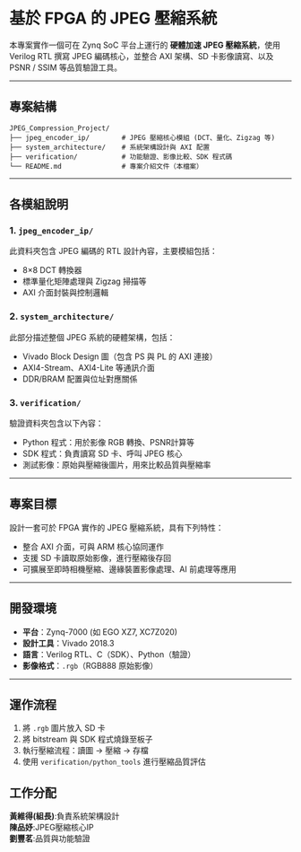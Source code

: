 

# 基於 FPGA 的 JPEG 壓縮系統

本專案實作一個可在 Zynq SoC 平台上運行的 **硬體加速 JPEG 壓縮系統**，使用 Verilog RTL 撰寫 JPEG 編碼核心，並整合 AXI 架構、SD 卡影像讀寫、以及 PSNR / SSIM 等品質驗證工具。

---

## 專案結構

```
JPEG_Compression_Project/
├── jpeg_encoder_ip/        # JPEG 壓縮核心模組 (DCT、量化、Zigzag 等)
├── system_architecture/    # 系統架構設計與 AXI 配置
├── verification/           # 功能驗證、影像比較、SDK 程式碼
└── README.md               # 專案介紹文件（本檔案）
```

---

## 各模組說明

### 1. `jpeg_encoder_ip/`

此資料夾包含 JPEG 編碼的 RTL 設計內容，主要模組包括：

* 8×8 DCT 轉換器
* 標準量化矩陣處理與 Zigzag 掃描等
* AXI 介面封裝與控制邏輯

### 2. `system_architecture/`

此部分描述整個 JPEG 系統的硬體架構，包括：

* Vivado Block Design 圖（包含 PS 與 PL 的 AXI 連接）
* AXI4-Stream、AXI4-Lite 等通訊介面
* DDR/BRAM 配置與位址對應關係

### 3. `verification/`

驗證資料夾包含以下內容：

* Python 程式：用於影像 RGB 轉換、PSNR計算等
* SDK 程式：負責讀寫 SD 卡、呼叫 JPEG 核心
* 測試影像：原始與壓縮後圖片，用來比較品質與壓縮率

---

## 專案目標

設計一套可於 FPGA 實作的 JPEG 壓縮系統，具有下列特性：

* 整合 AXI 介面，可與 ARM 核心協同運作
* 支援 SD 卡讀取原始影像，進行壓縮後存回
* 可擴展至即時相機壓縮、邊緣裝置影像處理、AI 前處理等應用

---

## 開發環境

* **平台**：Zynq-7000 (如 EGO XZ7, XC7Z020)
* **設計工具**：Vivado 2018.3
* **語言**：Verilog RTL、C（SDK）、Python（驗證）
* **影像格式**：`.rgb`（RGB888 原始影像）

---

## 運作流程

1. 將 `.rgb` 圖片放入 SD 卡
2. 將 bitstream 與 SDK 程式燒錄至板子
3. 執行壓縮流程：讀圖 → 壓縮 → 存檔
4. 使用 `verification/python_tools` 進行壓縮品質評估

## 工作分配

**黃維得(組長)**:負責系統架構設計  
**陳品妤**:JPEG壓縮核心IP  
**劉豐茗**:品質與功能驗證  

